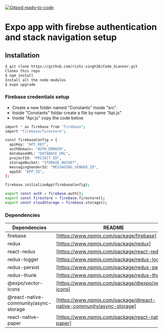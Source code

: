 [![Gitpod ready-to-code](https://img.shields.io/badge/Gitpod-ready--to--code-blue?logo=gitpod)](https://gitpod.io/#https://github.com/rishi-singh26/Expo_firebase_boilerplate)

# Expo app with firebse authentication and stack navigation setup

## Installation

```sh
$ git clone https://github.com/rishi-singh26/Code_Scanner.git
Clones this repo
$ npm install
Install all the node modules
$ expo upgrade
```

### Firebase credentials setup

- Create a new folder named "Constants" inside "src".
- Inside "Constants" foldar create a file by name "Api.js"
- Inside "Api.js" copy the code below

```sh
import * as firebase from "firebase";
import "firebase/firestore";

const firebaseConfig = {
  apiKey: "API_KEY",
  authDomain: "AUTH_DOMAIN",
  databaseURL: "DATABASE_URL",
  projectId: "PRIJECT_ID",
  storageBucket: "STORAGE_BUCKET",
  messagingSenderId: "MESSAGING_SENDER_ID",
  appId: "APP_ID",
};

firebase.initializeApp(firebaseConfig);

export const auth = firebase.auth();
export const firestore = firebase.firestore();
export const cloudStorage = firebase.storage();
```

### Dependencies

| Dependencies                          | README                                                                |
| ------------------------------------- | --------------------------------------------------------------------- |
| firebase                              | [https://www.npmjs.com/package/firebase]                              |
| redux                                 | [https://www.npmjs.com/package/redux]                                 |
| react-redux                           | [https://www.npmjs.com/package/react-redux]                           |
| redux-logger                          | [https://www.npmjs.com/package/redux-logger]                          |
| redux-persist                         | [https://www.npmjs.com/package/redux-persist]                         |
| redux-thunk                           | [https://www.npmjs.com/package/redux-thunk]                           |
| @expo/vector-icons                    | [https://www.npmjs.com/package/@expo/vector-icons]                    |
| @react-native-community/async-storage | [https://www.npmjs.com/package/@react-native-community/async-storage] |
| react-native-paper                    | [https://www.npmjs.com/package/react-native-paper]                    |
